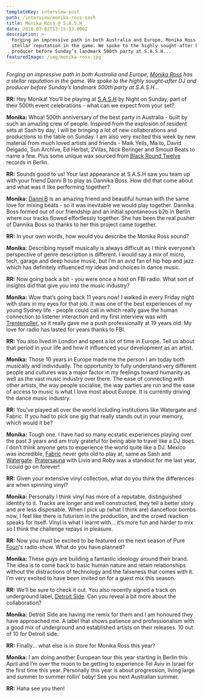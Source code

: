 ```yaml
---
templateKey: interview-post
path: /interview/monika-ross-sash
title: Monika Ross @ S.A.S.H
date: 2018-03-02T13:15:33.000Z
description: >-
  Forging an impressive path in both Australia and Europe, Monika Ross has a
  stellar reputation in the game. We spoke to the highly sought-after DJ and
  producer before Sunday’s landmark 500th party at S.A.S.H...
featuredImage: /img/monika-ross.jpg
---
```

_Forging an impressive path in both Australia and Europe, [Monika Ross](https://www.facebook.com/miss.monika.ross/) has a stellar reputation in the game. We spoke to the highly sought-after DJ and producer before Sunday’s landmark 500th party at S.A.S.H..._

**RR:** Hey Monika! You'll be playing at [S.A.S.H](https://www.facebook.com/sashsundays/) by Night on Sunday, part of their 500th event celebrations - what can we expect from your set?

**Monika:** Whoa! 500th anniversary of the best party in Australia - built by such an amazing crew of people. Inspired from the explosion of resident sets at Sash by day, I will be bringing a lot of new collaborations and productions to the table on Sunday. I am also very excited this week by new material from much loved artists and friends - Maik Yells, Ma.to, David Delgado, Sun Archive, Ed Herbst, 2Vilas, Nick Beringer and Smoud Beats to name a few. Plus some unique wax sourced from [Black Round Twelve](https://www.facebook.com/black.round.twelve/) records in Berlin.

**RR:** Sounds good to us! Your last appearance at S.A.S.H saw you team up with your friend Danni B to play as Dannika Boss. How did that come about and what was it like performing together?

**Monika:** [Danni B](https://www.facebook.com/DJDanniB) is an amazing friend and beautiful human with the same love for mixing beats - so it was inevitable we would play together. Dannika Boss formed out of our friendship and an initial spontaneous b2b in Berlin where our tracks flowed effortlessly together. She has been the real pusher of Dannika Boss so thanks to her this project came together.

**RR:** In your own words, how would you describe the Monika Ross sound?

**Monika:** Describing myself musically is always difficult as I think everyone’s perspective of genre description is different. I would say a mix of micro, tech, garage and deep house music, but I’m an avid fan of hip hop and jazz which has definitely influenced my ideas and choices in dance music.

**RR:** Now going back a bit - you were once a host on FBI radio. What sort of insights did that give you into the music industry?

**Monika:** Wow that’s going back 11 years now! I walked in every Friday night with stars in my eyes for that job. It was one of the best experiences of my young Sydney life - people could call in which really gave the human connection to listener interaction and my first interview was with [Trentemoller](https://www.facebook.com/trentemoller/), so it really gave me a push professionally at 19 years old. My love for radio has lasted for years thanks to FBI.

**RR:** You also lived in London and spent a lot of time in Europe. Tell us about that period in your life and how it influenced your development as an artist.

**Monika:** Those 10 years in Europe made me the person I am today both musically and individually. The opportunity to fully understand very different people and cultures was a major factor in my feelings toward humanity as well as the vast music industry over there. The ease of connecting with other artists, the way people socialise, the way parties are run and the ease of access to music is what I love most about Europe. It is currently driving the dance music industry.

**RR:** You've played all over the world including institutions like Watergate and Fabric. If you had to pick one gig that really stands out in your memory, which would it be?

**Monika:** Tough one. I have had so many ecstatic experiences playing over the past 3 years and am truly grateful for being able to travel like a DJ does. I don’t think anyone gets to experience the world quite like a DJ. Mexico was incredible, [Fabric](https://www.facebook.com/fabriclondon/?rf=109174135780959) never gets old to play at, same as Sash and [Watergate](https://www.facebook.com/watergate.club/). [Pratersauna](https://www.facebook.com/pratersauna/) with Livio and Roby was a standout for me last year, I could go on forever!

**RR:** Given your extensive vinyl collection, what do you think the differences are when spinning vinyl?

**Monika:** Personally I think vinyl has more of a reputable, distinguished identity to it. Tracks are longer and well constructed, they tell a better story and are less disposable. When I pick up (what I think are) dancefloor bombs now, I feel like there is futurism in the production, and the crowd reaction speaks for itself. Vinyl is what I learnt with... it’s more fun and harder to mix so I think the challenge repays in pleasure.

**RR:** Now you must be excited to be featured on the next season of Pure [Foun](https://www.facebook.com/FOUN.bcn/)'s radio-show. What do you have planned?

**Monika:** These guys are building a fantastic ideology around their brand. The idea is to come back to basic human nature and retain relationships without the distractions of technology and the falseness that comes with it. I’m very excited to have been invited on for a guest mix this season.

**RR:** We’ll be sure to check it out. You also recently signed a track on underground label, [Detroit Side](https://www.facebook.com/detroitside.co/). Can you reveal a bit more about the collaboration?

**Monika:** Detroit Side are having me remix for them and I am honoured they have approached me. A label that shows patience and professionalism with a good mix of underground and established artists on their releases. 10 out of 10 for Detroit side.

**RR:** Finally... what else is in store for Monika Ross this year?

**Monika:** I am doing another European tour this year starting in Berlin this April and I’m over the moon to be getting to experience Tel Aviv in Israel for the first time this year. Personally this year is about progression, living large and summer to summer rollin’ baby! See you next Australian summer.

**RR:** Haha see you then!

